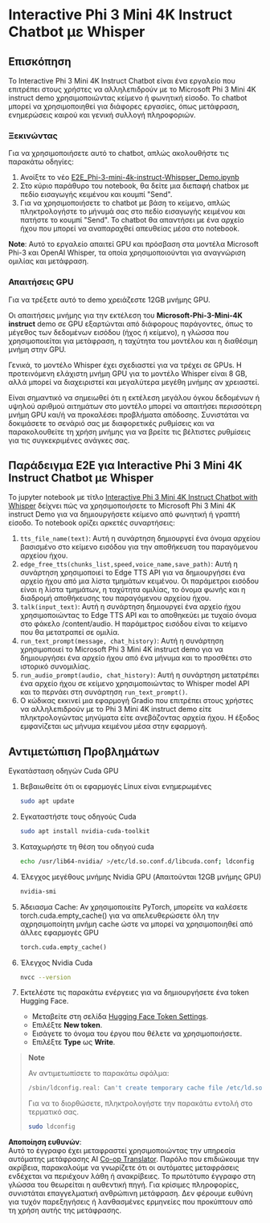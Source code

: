 <!--
CO_OP_TRANSLATOR_METADATA:
{
  "original_hash": "006e8cf75211d3297f24e1b22e38955f",
  "translation_date": "2025-07-17T02:18:44+00:00",
  "source_file": "md/02.Application/01.TextAndChat/Phi3/E2E_Phi-3-mini_with_whisper.md",
  "language_code": "el"
}
-->
# Interactive Phi 3 Mini 4K Instruct Chatbot με Whisper

## Επισκόπηση

Το Interactive Phi 3 Mini 4K Instruct Chatbot είναι ένα εργαλείο που επιτρέπει στους χρήστες να αλληλεπιδρούν με το Microsoft Phi 3 Mini 4K instruct demo χρησιμοποιώντας κείμενο ή φωνητική είσοδο. Το chatbot μπορεί να χρησιμοποιηθεί για διάφορες εργασίες, όπως μετάφραση, ενημερώσεις καιρού και γενική συλλογή πληροφοριών.

### Ξεκινώντας

Για να χρησιμοποιήσετε αυτό το chatbot, απλώς ακολουθήστε τις παρακάτω οδηγίες:

1. Ανοίξτε το νέο [E2E_Phi-3-mini-4k-instruct-Whispser_Demo.ipynb](https://github.com/microsoft/Phi-3CookBook/blob/main/code/06.E2E/E2E_Phi-3-mini-4k-instruct-Whispser_Demo.ipynb)
2. Στο κύριο παράθυρο του notebook, θα δείτε μια διεπαφή chatbox με πεδίο εισαγωγής κειμένου και κουμπί "Send".
3. Για να χρησιμοποιήσετε το chatbot με βάση το κείμενο, απλώς πληκτρολογήστε το μήνυμά σας στο πεδίο εισαγωγής κειμένου και πατήστε το κουμπί "Send". Το chatbot θα απαντήσει με ένα αρχείο ήχου που μπορεί να αναπαραχθεί απευθείας μέσα στο notebook.

**Note**: Αυτό το εργαλείο απαιτεί GPU και πρόσβαση στα μοντέλα Microsoft Phi-3 και OpenAI Whisper, τα οποία χρησιμοποιούνται για αναγνώριση ομιλίας και μετάφραση.

### Απαιτήσεις GPU

Για να τρέξετε αυτό το demo χρειάζεστε 12GB μνήμης GPU.

Οι απαιτήσεις μνήμης για την εκτέλεση του **Microsoft-Phi-3-Mini-4K instruct** demo σε GPU εξαρτώνται από διάφορους παράγοντες, όπως το μέγεθος των δεδομένων εισόδου (ήχος ή κείμενο), η γλώσσα που χρησιμοποιείται για μετάφραση, η ταχύτητα του μοντέλου και η διαθέσιμη μνήμη στην GPU.

Γενικά, το μοντέλο Whisper έχει σχεδιαστεί για να τρέχει σε GPUs. Η προτεινόμενη ελάχιστη μνήμη GPU για το μοντέλο Whisper είναι 8 GB, αλλά μπορεί να διαχειριστεί και μεγαλύτερα μεγέθη μνήμης αν χρειαστεί.

Είναι σημαντικό να σημειωθεί ότι η εκτέλεση μεγάλου όγκου δεδομένων ή υψηλού αριθμού αιτημάτων στο μοντέλο μπορεί να απαιτήσει περισσότερη μνήμη GPU και/ή να προκαλέσει προβλήματα απόδοσης. Συνιστάται να δοκιμάσετε το σενάριό σας με διαφορετικές ρυθμίσεις και να παρακολουθείτε τη χρήση μνήμης για να βρείτε τις βέλτιστες ρυθμίσεις για τις συγκεκριμένες ανάγκες σας.

## Παράδειγμα E2E για Interactive Phi 3 Mini 4K Instruct Chatbot με Whisper

Το jupyter notebook με τίτλο [Interactive Phi 3 Mini 4K Instruct Chatbot with Whisper](https://github.com/microsoft/Phi-3CookBook/blob/main/code/06.E2E/E2E_Phi-3-mini-4k-instruct-Whispser_Demo.ipynb) δείχνει πώς να χρησιμοποιήσετε το Microsoft Phi 3 Mini 4K instruct Demo για να δημιουργήσετε κείμενο από φωνητική ή γραπτή είσοδο. Το notebook ορίζει αρκετές συναρτήσεις:

1. `tts_file_name(text)`: Αυτή η συνάρτηση δημιουργεί ένα όνομα αρχείου βασισμένο στο κείμενο εισόδου για την αποθήκευση του παραγόμενου αρχείου ήχου.
1. `edge_free_tts(chunks_list,speed,voice_name,save_path)`: Αυτή η συνάρτηση χρησιμοποιεί το Edge TTS API για να δημιουργήσει ένα αρχείο ήχου από μια λίστα τμημάτων κειμένου. Οι παράμετροι εισόδου είναι η λίστα τμημάτων, η ταχύτητα ομιλίας, το όνομα φωνής και η διαδρομή αποθήκευσης του παραγόμενου αρχείου ήχου.
1. `talk(input_text)`: Αυτή η συνάρτηση δημιουργεί ένα αρχείο ήχου χρησιμοποιώντας το Edge TTS API και το αποθηκεύει με τυχαίο όνομα στο φάκελο /content/audio. Η παράμετρος εισόδου είναι το κείμενο που θα μετατραπεί σε ομιλία.
1. `run_text_prompt(message, chat_history)`: Αυτή η συνάρτηση χρησιμοποιεί το Microsoft Phi 3 Mini 4K instruct demo για να δημιουργήσει ένα αρχείο ήχου από ένα μήνυμα και το προσθέτει στο ιστορικό συνομιλίας.
1. `run_audio_prompt(audio, chat_history)`: Αυτή η συνάρτηση μετατρέπει ένα αρχείο ήχου σε κείμενο χρησιμοποιώντας το Whisper model API και το περνάει στη συνάρτηση `run_text_prompt()`.
1. Ο κώδικας εκκινεί μια εφαρμογή Gradio που επιτρέπει στους χρήστες να αλληλεπιδρούν με το Phi 3 Mini 4K instruct demo είτε πληκτρολογώντας μηνύματα είτε ανεβάζοντας αρχεία ήχου. Η έξοδος εμφανίζεται ως μήνυμα κειμένου μέσα στην εφαρμογή.

## Αντιμετώπιση Προβλημάτων

Εγκατάσταση οδηγών Cuda GPU

1. Βεβαιωθείτε ότι οι εφαρμογές Linux είναι ενημερωμένες

    ```bash
    sudo apt update
    ```

1. Εγκαταστήστε τους οδηγούς Cuda

    ```bash
    sudo apt install nvidia-cuda-toolkit
    ```

1. Καταχωρήστε τη θέση του οδηγού cuda

    ```bash
    echo /usr/lib64-nvidia/ >/etc/ld.so.conf.d/libcuda.conf; ldconfig
    ```

1. Έλεγχος μεγέθους μνήμης Nvidia GPU (Απαιτούνται 12GB μνήμης GPU)

    ```bash
    nvidia-smi
    ```

1. Άδειασμα Cache: Αν χρησιμοποιείτε PyTorch, μπορείτε να καλέσετε torch.cuda.empty_cache() για να απελευθερώσετε όλη την αχρησιμοποίητη μνήμη cache ώστε να μπορεί να χρησιμοποιηθεί από άλλες εφαρμογές GPU

    ```python
    torch.cuda.empty_cache() 
    ```

1. Έλεγχος Nvidia Cuda

    ```bash
    nvcc --version
    ```

1. Εκτελέστε τις παρακάτω ενέργειες για να δημιουργήσετε ένα token Hugging Face.

    - Μεταβείτε στη σελίδα [Hugging Face Token Settings](https://huggingface.co/settings/tokens?WT.mc_id=aiml-137032-kinfeylo).
    - Επιλέξτε **New token**.
    - Εισάγετε το όνομα του έργου που θέλετε να χρησιμοποιήσετε.
    - Επιλέξτε **Type** ως **Write**.

> **Note**
>
> Αν αντιμετωπίσετε το παρακάτω σφάλμα:
>
> ```bash
> /sbin/ldconfig.real: Can't create temporary cache file /etc/ld.so.cache~: Permission denied 
> ```
>
> Για να το διορθώσετε, πληκτρολογήστε την παρακάτω εντολή στο τερματικό σας.
>
> ```bash
> sudo ldconfig
> ```

**Αποποίηση ευθυνών**:  
Αυτό το έγγραφο έχει μεταφραστεί χρησιμοποιώντας την υπηρεσία αυτόματης μετάφρασης AI [Co-op Translator](https://github.com/Azure/co-op-translator). Παρόλο που επιδιώκουμε την ακρίβεια, παρακαλούμε να γνωρίζετε ότι οι αυτόματες μεταφράσεις ενδέχεται να περιέχουν λάθη ή ανακρίβειες. Το πρωτότυπο έγγραφο στη γλώσσα του θεωρείται η αυθεντική πηγή. Για κρίσιμες πληροφορίες, συνιστάται επαγγελματική ανθρώπινη μετάφραση. Δεν φέρουμε ευθύνη για τυχόν παρεξηγήσεις ή λανθασμένες ερμηνείες που προκύπτουν από τη χρήση αυτής της μετάφρασης.